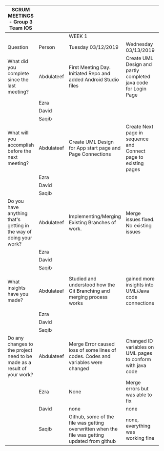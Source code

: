 | SCRUM MEETINGS - Group 3 Team IOS                                       |            |                                                                                   |                                                                  |                                                            |                                                                                 |                     | 
|-------------------------------------------------------------------------|------------|-----------------------------------------------------------------------------------|------------------------------------------------------------------|------------------------------------------------------------|---------------------------------------------------------------------------------|---------------------| 
|                                                                         |            | WEEK 1                                                                            |                                                                  |                                                            |                                                                                 |                     | 
| Question                                                                | Person     | Tuesday 03/12/2019                                                                | Wednesday 03/13/2019                                             | Thursday 03/14/2019                                        | Friday 03/15/2019                                                               | Saturday 03/16/2019 | 
| What did you complete since the last meeting?                           | Abdulateef | First Meeting Day. Initiated Repo and added Android Studio files                  | Create UML Design and partly completed java code for Login Page  | Created Registration Page and completed Java code.         | Added functionalities for Login page to accept email/Username for login         |                     | 
|                                                                         | Ezra       |                                                                                   |                                                                  |                                                            |                                                                                 |                     | 
|                                                                         | David      |                                                                                   |                                                                  |                                                            |                                                                                 |                     | 
|                                                                         | Saqib      |                                                                                   |                                                                  |                                                            |                                                                                 |                     | 
| What will you accomplish before the next meeting?                       | Abdulateef | Create UML Design for App start page and Page Connections                         | Create Next page in sequence and Connect page to existing pages  | Review and add missing functionalities for Login Page      | Complete Button Functionalities for Forgot Username and Password buttons        |                     | 
|                                                                         | Ezra       |                                                                                   |                                                                  |                                                            |                                                                                 |                     | 
|                                                                         | David      |                                                                                   |                                                                  |                                                            |                                                                                 |                     | 
|                                                                         | Saqib      |                                                                                   |                                                                  |                                                            |                                                                                 |                     | 
| Do you have anything that's getting in the way of doing your work?      | Abdulateef | Implementing/Merging Existing Branches of work.                                   | Merge issues fixed. No existing issues                           | No existing issues                                         | No issues                                                                       |                     | 
|                                                                         | Ezra       |                                                                                   |                                                                  |                                                            |                                                                                 |                     | 
|                                                                         | David      |                                                                                   |                                                                  |                                                            |                                                                                 |                     | 
|                                                                         | Saqib      |                                                                                   |                                                                  |                                                            |                                                                                 |                     | 
| What insights have you made?                                            | Abdulateef | Studied and understood how the Git Branching and merging process works            | gained more insights into UML/Java code connections              | Discovered more ways to connect Variables between classes. | Discovered functionalities to maintain an Sqlite Database                       |                     | 
|                                                                         | Ezra       |                                                                                   |                                                                  |                                                            |                                                                                 |                     | 
|                                                                         | David      |                                                                                   |                                                                  |                                                            |                                                                                 |                     | 
|                                                                         | Saqib      |                                                                                   |                                                                  |                                                            |                                                                                 |                     | 
| Do any changes to the project need to be made as a result of your work? | Abdulateef | Merge Error caused loss of some lines of codes. Codes and variables were changed               | Changed ID variables on UML pages to conform with java code                                                                             | NONE                                                                                                         | Corrected validation function in Database class to enable email/username login  | None                                                                                                                       | 
|                                                                         | Ezra       | None                                                                                           | Merge errors but was able to fix                                                                                                        | Had errors with the java code but was able to fix it                                                         | none                                                                            | None                                                                                                                       | 
|                                                                         | David      | none                                                                                           | none                                                                                                                                    | none                                                                                                         |                                                                                 | none                                                                                                                       | 
|                                                                         | Saqib      | Github, some of the file was getting overwritten when the file was getting updated from github | none, everything was working fine                                                                                                       | none                                                                                                         | none                                                                            | none                                                                                                                       | 
